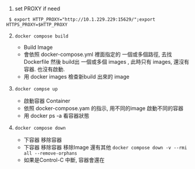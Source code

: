
1. set PROXY if need
```
 $ export HTTP_PROXY="http://10.1.229.229:15629/";export HTTPS_PROXY=$HTTP_PROXY
```

2. `docker compose build`
   - Build Image
   - 會依照 docker-compose.yml 裡面指定的 一個或多個路徑, 去找 Dockerfile 然後 build出 一個或多個 images , 此時只有 images, 還沒有 容器. 也沒有啟動.
   -  用 docker images 檢查新build 出來的 image 
3. `docker compse up`
   - 啟動容器 Container
   - 依照 docker-compose.yam 的指示, 用不同的image 啟動不同的容器
   - 用 docker ps -a 看容器狀態

4. `docker compose down`
   - 下容器 移除容器 
   - 下容器 移除容器 移除Image 還有其他
   `docker compose down -v --rmi all --remove-orphans`
   - 如果是Control-C 中斷, 容器會還在
    
